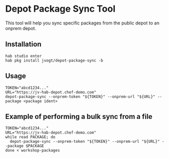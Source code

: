 # Depot Package Sync Tool
This tool will help you sync specific packages from the public depot to an onprem depot.

## Installation
```
hab studio enter
hab pkg install jvogt/depot-package-sync -b
```

## Usage
```
TOKEN="abcd1234..."
URL="https://jv-hab-depot.chef-demo.com"
depot-package-sync --onprem-token "${TOKEN}" --onprem-url "${URL}" --package <package ident>
```

## Example of performing a bulk sync from a file
```
TOKEN="abcd1234..."
URL="https://jv-hab-depot.chef-demo.com"
while read PACKAGE; do 
  depot-package-sync --onprem-token "${TOKEN}" --onprem-url "${URL}" --package $PACKAGE
done < workshop-packages
```